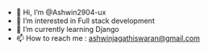 - 👋 Hi, I’m @Ashwin2904-ux
- 👀 I’m interested in Full stack development
- 🌱 I’m currently learning Django
- 📫 How to reach me : ashwinjagathiswaran@gmail.com
<!---
Ashwin2904-ux/Ashwin2904-ux is a ✨ special ✨ repository because its `README.md` (this file) appears on your GitHub profile.
You can click the Preview link to take a look at your changes.
--->
